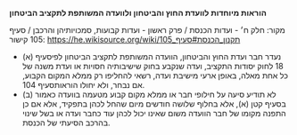 **הוראות מיוחדות לוועדת החוץ והביטחון ולוועדה המשותפת לתקציב הביטחון**

מקור: חלק ח׳ - ועדות הכנסת / פרק ראשון - ועדות קבועות, סמכויותיהן והרכבן / סעיף 105
קישור: https://he.wikisource.org/wiki/תקנון_הכנסת#סעיף_105

 * (א) נעדר חבר ועדת החוץ והביטחון, הוועדה המשותפת לתקציב הביטחון לפיסעיף 18 לחוק יסודות התקציב, ועדה שנקבע בחוק שישיבותיה חסויות או ועדת משנה של כל אחת מאלה, באופן ארעי מישיבת ועדה, רשאי להחליפו רק ממלא המקום הקבוע, אם נבחר, ולא יחולו הוראותסעיף 104.
 * (ב) לא תודיע סיעה על חילופי חבר או ממלא מקום קבוע מטעמה בוועדה כאמור בסעיף קטן (א), אלא בחלוף שלושה חודשים מיום שהחל לכהן בתפקיד, אלא אם כן התפנה מקומו של חבר הוועדה משום שאינו יכול לכהן עוד כחבר ועדה או בשל שינוי בהרכב הסיעתי של הכנסת.